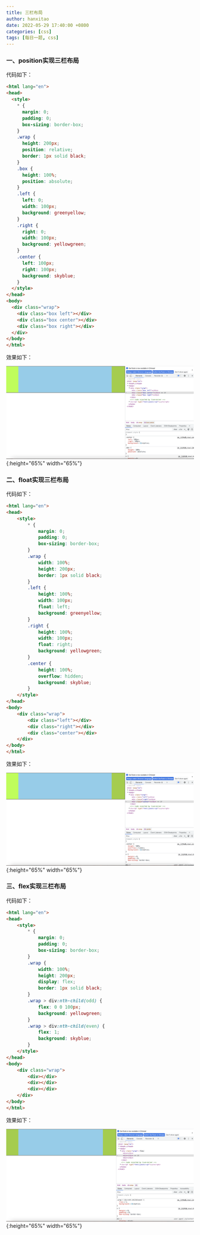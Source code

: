 ```yaml
---
title: 三栏布局
author: hanxitao
date: 2022-05-29 17:40:00 +0800
categories: [css]
tags: [每日一题, css]
---
```


### 一、position实现三栏布局

代码如下：

```html
<html lang="en">
<head>
  <style>
    * {
      margin: 0;
      padding: 0;
      box-sizing: border-box;
    }
    .wrap {
      height: 200px;
      position: relative;
      border: 1px solid black;
    }
    .box {
      height: 100%;
      position: absolute;
    }
    .left {
      left: 0;
      width: 100px;
      background: greenyellow;
    }
    .right {
      right: 0;
      width: 100px;
      background: yellowgreen;
    }
    .center {
      left: 100px;
      right: 100px;
      background: skyblue;
    }
  </style>
</head>
<body>
  <div class="wrap">
    <div class="box left"></div>
    <div class="box center"></div>
    <div class="box right"></div>
  </div>
</body>
</html>
```

效果如下：

![three_layout_position](/assets/img/css/three-layout/three_layout_position.png){:height="65%" width="65%"}

### 二、float实现三栏布局

代码如下：

```html
<html lang="en">
<head>
    <style>
        * {
            margin: 0;
            padding: 0;
            box-sizing: border-box;
        }
        .wrap {
            width: 100%;
            height: 200px;
            border: 1px solid black;
        }
        .left {
            height: 100%;
            width: 100px;
            float: left;
            background: greenyellow;
        }
        .right {
            height: 100%;
            width: 100px;
            float: right;
            background: yellowgreen;
        }
        .center {
            height: 100%;
            overflow: hidden;
            background: skyblue;
        }
    </style>
</head>
<body>
    <div class="wrap">
        <div class="left"></div>
        <div class="right"></div>
        <div class="center"></div>
    </div>
</body>
</html>
```

效果如下：

![three_layout_float](/assets/img/css/three-layout/three_layout_float.png){:height="65%" width="65%"}

### 三、flex实现三栏布局

代码如下：

```html
<html lang="en">
<head>
    <style>
        * {
            margin: 0;
            padding: 0;
            box-sizing: border-box;
        }
        .wrap {
            width: 100%;
            height: 200px;
            display: flex;
            border: 1px solid black;
        }
        .wrap > div:nth-child(odd) {
            flex: 0 0 100px;
            background: yellowgreen;
        }
        .wrap > div:nth-child(even) {
            flex: 1;
            background: skyblue;
        }
    </style>
</head>
<body>
    <div class="wrap">
        <div></div>
        <div></div>
        <div></div>
    </div>
</body>
</html>
```

效果如下：

![three_layout_flex](/assets/img/css/three-layout/three_layout_flex.png){:height="65%" width="65%"}